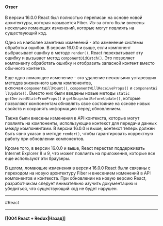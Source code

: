 #### Ответ

В версии 16.0.0 React был полностью переписан на основе новой архитектуры, которая называется Fiber. Из-за этого были внесены несколько ломающих изменений, которые могут повлиять на существующий код.

Одно из наиболее заметных изменений - это изменение системы обработки ошибок. В версии 16.0.0 и выше, если компонент выбрасывает ошибку в методе `render()`, React перехватывает эту ошибку и вызывает метод `componentDidCatch()`. Это позволяет компоненту обработать ошибку и отобразить запасной контент вместо обычного контента.

Еще одно ломающее изменение - это удаление нескольких устаревших методов жизненного цикла компонентов, включая `componentWillMount()`, `componentWillReceiveProps()` и `componentWillUpdate()`. Вместо них были введены новые методы `static getDerivedStateFromProps()` и `getSnapshotBeforeUpdate()`, которые позволяют компонентам обновлять свое состояние на основе новых свойств и сохранять информацию перед обновлением.

Также были внесены изменения в API контекста, которые могут повлиять на компоненты, использующие контекст для передачи данных между компонентами. В версии 16.0.0 и выше, контекст теперь должен быть явно указан в методе `render()`, чтобы гарантировать корректную работу при обновлении компонентов.

Кроме того, в версии 16.0.0 и выше, React перестал поддерживать Internet Explorer 8 и 9, что может повлиять на приложения, которые все еще используют эти браузеры.

В целом, ломающие изменения в версии 16.0.0 React были связаны с переходом на новую архитектуру Fiber и внесением изменений в API компонентов и контекста. При обновлении на новую версию React, разработчикам следует внимательно изучить документацию и убедиться, что существующий код не будет нарушен.

____
#React

____

#### [[004 React + Redux|Назад]]